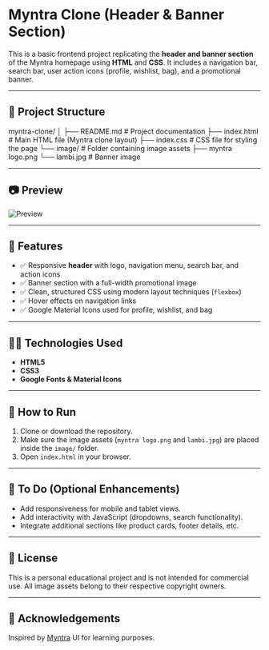 # Myntra Clone (Header & Banner Section)

This is a basic frontend project replicating the **header and banner section** of the Myntra homepage using **HTML** and **CSS**. It includes a navigation bar, search bar, user action icons (profile, wishlist, bag), and a promotional banner.

---

## 📁 Project Structure

myntra-clone/
│
├── README.md          # Project documentation
├── index.html         # Main HTML file (Myntra clone layout)
├── index.css          # CSS file for styling the page
└── image/             # Folder containing image assets
    ├── myntra logo.png
    └── lambi.jpg      # Banner image



---

## 📷 Preview

![Preview](image/lambi.jpg)

---

## 🚀 Features

- ✅ Responsive **header** with logo, navigation menu, search bar, and action icons
- ✅ Banner section with a full-width promotional image
- ✅ Clean, structured CSS using modern layout techniques (`flexbox`)
- ✅ Hover effects on navigation links
- ✅ Google Material Icons used for profile, wishlist, and bag

---

## 🧑‍💻 Technologies Used

- **HTML5**
- **CSS3**
- **Google Fonts & Material Icons**

---

## 🔧 How to Run

1. Clone or download the repository.
2. Make sure the image assets (`myntra logo.png` and `lambi.jpg`) are placed inside the `image/` folder.
3. Open `index.html` in your browser.

---

## 📌 To Do (Optional Enhancements)

- Add responsiveness for mobile and tablet views.
- Add interactivity with JavaScript (dropdowns, search functionality).
- Integrate additional sections like product cards, footer details, etc.

---

## 📝 License

This is a personal educational project and is not intended for commercial use. All image assets belong to their respective copyright owners.

---

## 🙌 Acknowledgements

Inspired by [Myntra](https://www.myntra.com/) UI for learning purposes.
    
    
